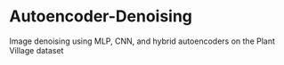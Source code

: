 # Autoencoder-Denoising
Image denoising using MLP, CNN, and hybrid autoencoders on the Plant Village dataset
